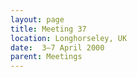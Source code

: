 ```yaml
---
layout: page
title: Meeting 37
location: Longhorseley, UK
date:  3–7 April 2000
parent: Meetings
---
```

